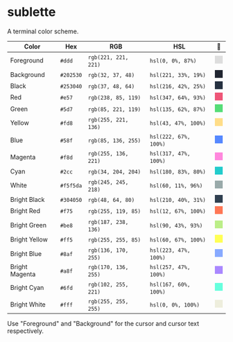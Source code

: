 # sublette

A terminal color scheme.

Color          | Hex       | RGB                  | HSL                   |🎨
-------------- | --------- | -------------------- | --------------------- | --------------------------
Foreground     | `#ddd`    | `rgb(221, 221, 221)` | `hsl(0, 0%, 87%)`     | ![](plates/foreground.gif)
Background     | `#202530` | `rgb(32, 37, 48)`    | `hsl(221, 33%, 19%)`  | ![](plates/background.gif)
Black          | `#253040` | `rgb(37, 48, 64)`    | `hsl(216, 42%, 25%)`  | ![](plates/black.gif)
Red            | `#e57`    | `rgb(238, 85, 119)`  | `hsl(347, 64%, 93%)`  | ![](plates/red.gif)
Green          | `#5d7`    | `rgb(85, 221, 119)`  | `hsl(135, 62%, 87%)`  | ![](plates/green.gif)
Yellow         | `#fd8`    | `rgb(255, 221, 136)` | `hsl(43, 47%, 100%)`  | ![](plates/yellow.gif)
Blue           | `#58f`    | `rgb(85, 136, 255)`  | `hsl(222, 67%, 100%)` | ![](plates/blue.gif)
Magenta        | `#f8d`    | `rgb(255, 136, 221)` | `hsl(317, 47%, 100%)` | ![](plates/magenta.gif)
Cyan           | `#2cc`    | `rgb(34, 204, 204)`  | `hsl(180, 83%, 80%)`  | ![](plates/cyan.gif)
White          | `#f5f5da` | `rgb(245, 245, 218)` | `hsl(60, 11%, 96%)`   | ![](plates/white.gif)
Bright Black   | `#304050` | `rgb(48, 64, 80)`    | `hsl(210, 40%, 31%)`  | ![](plates/bright-black.gif)
Bright Red     | `#f75`    | `rgb(255, 119, 85)`  | `hsl(12, 67%, 100%)`  | ![](plates/bright-red.gif)
Bright Green   | `#be8`    | `rgb(187, 238, 136)` | `hsl(90, 43%, 93%)`   | ![](plates/bright-green.gif)
Bright Yellow  | `#ff5`    | `rgb(255, 255, 85)`  | `hsl(60, 67%, 100%)`  | ![](plates/bright-yellow.gif)
Bright Blue    | `#8af`    | `rgb(136, 170, 255)` | `hsl(223, 47%, 100%)` | ![](plates/bright-blue.gif)
Bright Magenta | `#a8f`    | `rgb(170, 136, 255)` | `hsl(257, 47%, 100%)` | ![](plates/bright-magenta.gif)
Bright Cyan    | `#6fd`    | `rgb(102, 255, 221)` | `hsl(167, 60%, 100%)` | ![](plates/bright-cyan.gif)
Bright White   | `#fff`    | `rgb(255, 255, 255)` | `hsl(0, 0%, 100%)`    | ![](plates/bright-white.gif)

Use "Foreground" and "Background" for the cursor and cursor text respectively.
